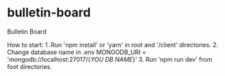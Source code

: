 # bulletin-board
Bulletin Board


How to start:
1 .Run 'npm install' or 'yarn'  in root and '/client' directories.
2. Change database name in .env
    MONGODB_URI = 'mongodb://localhost:27017/{_YOU DB NAME_}'
3. Run 'npm run dev' from foot directories.


